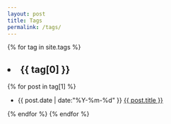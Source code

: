 ```yaml
---
layout: post
title: Tags
permalink: /tags/
---
```


<!-- <ul class="listing"> -->
{% for tag in site.tags %}
<h2><li class="listing-seperator" id="{{ tag[0] }}">{{ tag[0] }}</li></h2>
{% for post in tag[1] %}
<ul>
    <li class="listing-item">
        <time datetime="{{ post.date | date:"%Y-%m-%d" }}">{{ post.date | date:"%Y-%m-%d" }}</time>
        <a href="{{ post.url }}" title="{{ post.title }}">{{ post.title }}</a>
    </li>
</ul>
{% endfor %}
{% endfor %}
<!-- </ul> -->